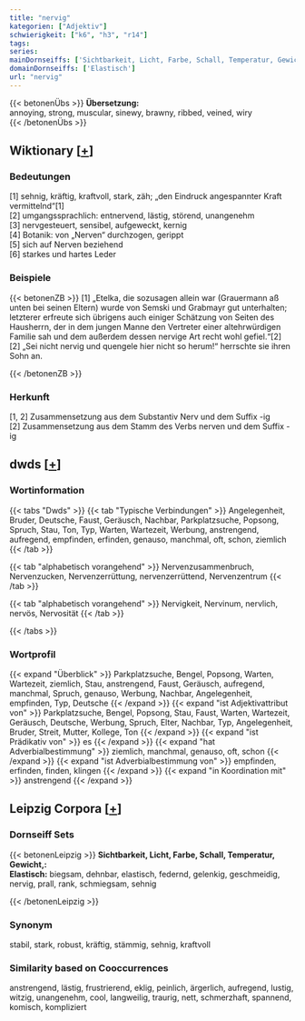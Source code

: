 ```yaml
---
title: "nervig"
kategorien: ["Adjektiv"]
schwierigkeit: ["k6", "h3", "r14"]
tags:
series:
mainDornseiffs: ['Sichtbarkeit, Licht, Farbe, Schall, Temperatur, Gewicht,']
domainDornseiffs: ['Elastisch']
url: "nervig"
---
```


{{< betonenÜbs >}}
**Übersetzung:**  
annoying, strong, muscular, sinewy, brawny, ribbed, veined, wiry  
{{< /betonenÜbs >}}

## Wiktionary [[+](https://de.wiktionary.org/wiki/nervig)]

### Bedeutungen
[1] sehnig, kräftig, kraftvoll, stark, zäh; „den Eindruck angespannter Kraft vermittelnd“[1]  
[2] umgangssprachlich: entnervend, lästig, störend, unangenehm  
[3] nervgesteuert, sensibel, aufgeweckt, kernig  
[4] Botanik: von „Nerven“ durchzogen, gerippt  
[5] sich auf Nerven beziehend  
[6] starkes und hartes Leder  

### Beispiele
{{< betonenZB >}}
[1] „Etelka, die sozusagen allein war (Grauermann aß unten bei seinen Eltern) wurde von Semski und Grabmayr gut unterhalten; letzterer erfreute sich übrigens auch einiger Schätzung von Seiten des Hausherrn, der in dem jungen Manne den Vertreter einer altehrwürdigen Familie sah und dem außerdem dessen nervige Art recht wohl gefiel.“[2]  
[2] „Sei nicht nervig und quengele hier nicht so herum!“ herrschte sie ihren Sohn an.  

{{< /betonenZB >}}
### Herkunft
[1, 2] Zusammensetzung aus dem Substantiv Nerv und dem Suffix -ig  
[2] Zusammensetzung aus dem Stamm des Verbs nerven und dem Suffix -ig  



## dwds [[+](https://www.dwds.de/wb/nervig)]

### Wortinformation
{{< tabs "Dwds" >}}
{{< tab "Typische Verbindungen" >}}
Angelegenheit, Bruder, Deutsche, Faust, Geräusch, Nachbar, Parkplatzsuche, Popsong, Spruch, Stau, Ton, Typ, Warten, Wartezeit, Werbung, anstrengend, aufregend, empfinden, erfinden, genauso, manchmal, oft, schon, ziemlich
{{< /tab >}}

{{< tab "alphabetisch vorangehend" >}}
Nervenzusammenbruch, Nervenzucken, Nervenzerrüttung, nervenzerrüttend, Nervenzentrum
{{< /tab >}}

{{< tab "alphabetisch vorangehend" >}}
Nervigkeit, Nervinum, nervlich, nervös, Nervosität
{{< /tab >}}

{{< /tabs >}}

### Wortprofil
{{< expand "Überblick" >}} Parkplatzsuche, Bengel, Popsong, Warten, Wartezeit, ziemlich, Stau, anstrengend, Faust, Geräusch, aufregend, manchmal, Spruch, genauso, Werbung, Nachbar, Angelegenheit, empfinden, Typ, Deutsche {{< /expand >}}
{{< expand "ist Adjektivattribut von" >}} Parkplatzsuche, Bengel, Popsong, Stau, Faust, Warten, Wartezeit, Geräusch, Deutsche, Werbung, Spruch, Elter, Nachbar, Typ, Angelegenheit, Bruder, Streit, Mutter, Kollege, Ton {{< /expand >}}
{{< expand "ist Prädikativ von" >}} es {{< /expand >}}
{{< expand "hat Adverbialbestimmung" >}} ziemlich, manchmal, genauso, oft, schon {{< /expand >}}
{{< expand "ist Adverbialbestimmung von" >}} empfinden, erfinden, finden, klingen {{< /expand >}}
{{< expand "in Koordination mit" >}} anstrengend {{< /expand >}}

## Leipzig Corpora [[+](https://corpora.uni-leipzig.de/en/res?word=nervig&corpusId=deu_newscrawl-public_2018)]

### Dornseiff Sets
{{< betonenLeipzig >}}
**Sichtbarkeit, Licht, Farbe, Schall, Temperatur, Gewicht,:**  
**Elastisch:** biegsam, dehnbar, elastisch, federnd, gelenkig, geschmeidig, nervig, prall, rank, schmiegsam, sehnig  

{{< /betonenLeipzig >}}

### Synonym
stabil, stark, robust, kräftig, stämmig, sehnig, kraftvoll


### Similarity based on Cooccurrences
anstrengend, lästig, frustrierend, eklig, peinlich, ärgerlich, aufregend, lustig, witzig, unangenehm, cool, langweilig, traurig, nett, schmerzhaft, spannend, komisch, kompliziert

